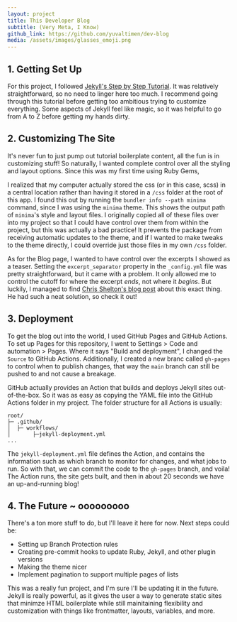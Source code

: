 ```yaml
---
layout: project
title: This Developer Blog
subtitle: (Very Meta, I Know)
github_link: https://github.com/yuvaltimen/dev-blog
media: /assets/images/glasses_emoji.png
---
```


## 1. Getting Set Up
For this project, I followed [Jekyll's Step by Step Tutorial](https://jekyllrb.com/docs/step-by-step/01-setup/).
It was relatively straightforward, so no need to linger here too much. I recommend going through this tutorial before
getting too ambitious trying to customize everything. Some aspects of Jekyll feel like magic, so it was helpful to go 
from A to Z before getting my hands dirty. 

## 2. Customizing The Site
It's never fun to just pump out tutorial boilerplate content, all the fun is in customizing stuff! So naturally, 
I wanted complete control over all the styling and layout options. Since this was my first time using Ruby Gems, 

I realized that my computer actually stored the css (or in this case, scss) in a central location rather than having
it stored in a `/css` folder at the root of this app. I found this out by running the `bundler info --path minima` 
command, since I was using the `minima` theme. This shows the output path of `minima`'s style and layout files. I 
originally copied all of these files over into my project so that I could have control over them from within the 
project, but this was actually a bad practice! It prevents the package from receiving automatic updates to the theme, 
and if I wanted to make tweaks to the theme directly, I could override just those files in my own `/css` folder.

As for the Blog page, I wanted to have control over the excerpts I showed as a teaser. Setting the `excerpt_separator` 
property in the `_config.yml` file was pretty straightforward, but it came with a problem. It only allowed me to control 
the cutoff for where the excerpt *ends*, not where it *begins*. But luckily, I managed to find 
[Chris Shelton's blog post](https://cjshelton.github.io/blog/2019/05/27/customising-jekyll-excerpt-start.html) about this 
exact thing. He had such a neat solution, so check it out! 

## 3. Deployment
To get the blog out into the world, I used GitHub Pages and GitHub Actions. To set up Pages for this repository, I
went to Settings > Code and automation > Pages. Where it says "Build and deployment", I changed the `Source` to 
GitHub Actions. Additionally, I created a new branc called `gh-pages` to control when to publish changes, that way the
`main` branch can still be pushed to and not cause a breakage. 

GitHub actually provides an Action that builds and deploys Jekyll sites out-of-the-box. So it was as easy as 
copying the YAML file into the GitHub Actions folder in my project. The folder structure for all Actions is usually:
```
root/
├─ .github/
│  ├─ workflows/
│       ├─jekyll-deployment.yml
...
```
The `jekyll-deployment.yml` file defines the Action, and contains the information such as which branch to monitor 
for changes, and what jobs to run. So with that, we can commit the code to the `gh-pages` branch, and voila! The 
Action runs, the site gets built, and then in about 20 seconds we have an up-and-running blog! 

## 4. The Future ~ ooooooooo
There's a ton more stuff to do, but I'll leave it here for now. Next steps could be:
- Setting up Branch Protection rules 
- Creating pre-commit hooks to update Ruby, Jekyll, and other plugin versions
- Making the theme nicer 
- Implement pagination to support multiple pages of lists

This was a really fun project, and I'm sure I'll be updating it in the future. Jekyll is really powerful, 
as it gives the user a way to generate static sites that minimze HTML boilerplate while still mainitaining
flexibility and customization with things like frontmatter, layouts, variables, and more.


